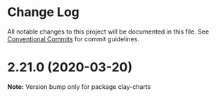 # Change Log

All notable changes to this project will be documented in this file.
See [Conventional Commits](https://conventionalcommits.org) for commit guidelines.

# 2.21.0 (2020-03-20)

**Note:** Version bump only for package clay-charts
